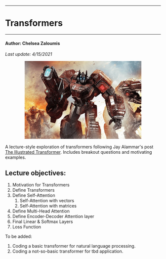 **********************************************
# Transformers
**********************************************

#### Author: Chelsea Zaloumis
*Last update: 4/15/2021*

 <p align="center">
 <img src="https://github.com/czaloumi/transformers/blob/main/images/transformers-movie.jpeg" width="75%" height="75%"/>
 </p>

A lecture-style exploration of transformers following Jay Alammar's post [The Illustrated Transformer](http://jalammar.github.io/illustrated-transformer/). Includes breakout questions and motivating examples.

## Lecture objectives:
1. Motivation for Transformers
2. Define Transformers
3. Define Self-Attention
    1. Self-Attention with vectors
    2. Self-Attention with matrices
4. Define Multi-Head Attention
5. Define Encoder-Decoder Attention layer
6. Final Linear & Softmax Layers
7. Loss Function

To be added:
1. Coding a basic transformer for natural language processing.
2. Coding a not-so-basic transformer for tbd application.
